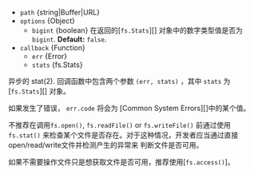 <!-- YAML
added: v0.0.2
changes:
  - version: v10.0.0
    pr-url: https://github.com/nodejs/node/pull/12562
    description: The `callback` parameter is no longer optional. Not passing
                 it will throw a `TypeError` at runtime.
  - version: v7.6.0
    pr-url: https://github.com/nodejs/node/pull/10739
    description: The `path` parameter can be a WHATWG `URL` object using `file:`
                 protocol. Support is currently still *experimental*.
  - version: v7.0.0
    pr-url: https://github.com/nodejs/node/pull/7897
    description: The `callback` parameter is no longer optional. Not passing
                 it will emit a deprecation warning with id DEP0013.
  - version: v10.5.0
    pr-url: https://github.com/nodejs/node/pull/20220
    description: Accepts an additional `options` object to specify whether
                 the numeric values returned should be bigint.
-->

* `path` {string|Buffer|URL}
* `options` {Object}
  * `bigint` {boolean} 在返回的[`fs.Stats`][] 对象中的数字类型值是否为`bigint`. **Default:** `false`.
* `callback` {Function}
  * `err` {Error}
  * `stats` {fs.Stats}

异步的 stat(2). 回调函数中包含两个参数 `(err, stats)` ，其中
`stats` 为 [`fs.Stats`][] 对象。

如果发生了错误， `err.code` 将会为 [Common System Errors][]中的某个值。

不推荐在调用`fs.open()`, `fs.readFile()` or `fs.writeFile()` 前通过使用 `fs.stat()` 
来检查某个文件是否存在。对于这种情况，开发者应当通过直接open/read/write文件并检测产生的异常来
判断文件是否可用。

如果不需要操作文件只是想获取文件是否可用，推荐使用[`fs.access()`]。

